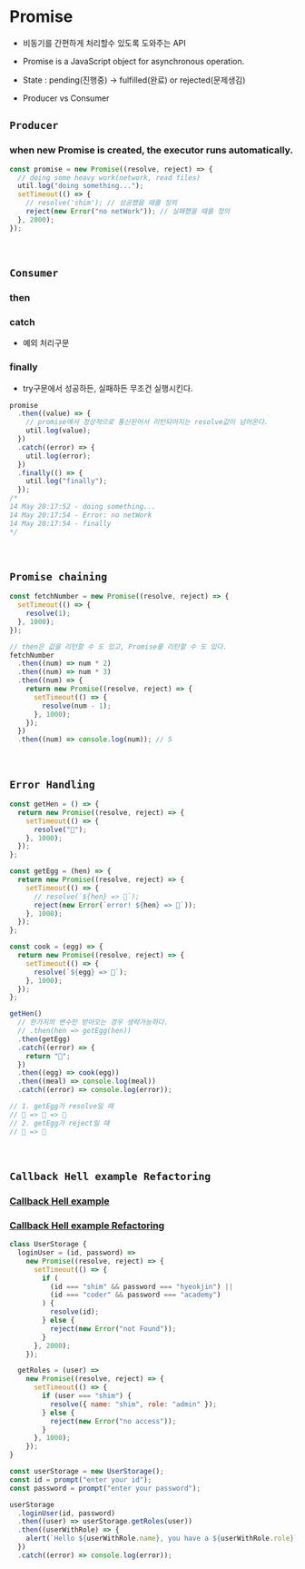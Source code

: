 # Promise

- 비동기를 간편하게 처리할수 있도록 도와주는 API
- Promise is a JavaScript object for asynchronous operation.

- State : pending(진행중) -> fulfilled(완료) or rejected(문제생김)
- Producer vs Consumer

## `Producer`

### when new Promise is created, the executor runs automatically.

```javascript
const promise = new Promise((resolve, reject) => {
  // doing some heavy work(network, read files)
  util.log("doing something...");
  setTimeout(() => {
    // resolve('shim'); // 성공했을 때를 정의
    reject(new Error("no netWork")); // 실패했을 때를 정의
  }, 2000);
});
```

<br/>

## `Consumer`

### then

### catch

- 예외 처리구문

### finally

- try구문에서 성공하든, 실패하든 무조건 실행시킨다.

```javascript
promise
  .then((value) => {
    // promise에서 정상적으로 통신된어서 리턴되어지는 resolve값이 넘어온다.
    util.log(value);
  })
  .catch((error) => {
    util.log(error);
  })
  .finally(() => {
    util.log("finally");
  });
/*
14 May 20:17:52 - doing something...
14 May 20:17:54 - Error: no netWork
14 May 20:17:54 - finally
*/
```

<br/>

## `Promise chaining`

```javascript
const fetchNumber = new Promise((resolve, reject) => {
  setTimeout(() => {
    resolve(1);
  }, 1000);
});

// then은 값을 리턴할 수 도 있고, Promise를 리턴할 수 도 있다.
fetchNumber
  .then((num) => num * 2)
  .then((num) => num * 3)
  .then((num) => {
    return new Promise((resolve, reject) => {
      setTimeout(() => {
        resolve(num - 1);
      }, 1000);
    });
  })
  .then((num) => console.log(num)); // 5
```

<br/>

## `Error Handling`

```javascript
const getHen = () => {
  return new Promise((resolve, reject) => {
    setTimeout(() => {
      resolve("🐔");
    }, 1000);
  });
};

const getEgg = (hen) => {
  return new Promise((resolve, reject) => {
    setTimeout(() => {
      // resolve(`${hen} => 🥚`);
      reject(new Error(`error! ${hen} => 🥚`));
    }, 1000);
  });
};

const cook = (egg) => {
  return new Promise((resolve, reject) => {
    setTimeout(() => {
      resolve(`${egg} => 🍳`);
    }, 1000);
  });
};

getHen()
  // 한가지의 변수만 받아오는 경우 생략가능하다.
  // .then(hen => getEgg(hen))
  .then(getEgg)
  .catch((error) => {
    return "🍔";
  })
  .then((egg) => cook(egg))
  .then((meal) => console.log(meal))
  .catch((error) => console.log(error));

// 1. getEgg가 resolve일 때
// 🐔 => 🥚 => 🍳
// 2. getEgg가 reject일 때
// 🍔 => 🍳
```

<br/>

## `Callback Hell example Refactoring`

### [Callback Hell example](../Callback/index.js)

### [Callback Hell example Refactoring](./callback-to-promise.js)

```javascript
class UserStorage {
  loginUser = (id, password) =>
    new Promise((resolve, reject) => {
      setTimeout(() => {
        if (
          (id === "shim" && password === "hyeokjin") ||
          (id === "coder" && password === "academy")
        ) {
          resolve(id);
        } else {
          reject(new Error("not Found"));
        }
      }, 2000);
    });

  getRoles = (user) =>
    new Promise((resolve, reject) => {
      setTimeout(() => {
        if (user === "shim") {
          resolve({ name: "shim", role: "admin" });
        } else {
          reject(new Error("no access"));
        }
      }, 1000);
    });
}

const userStorage = new UserStorage();
const id = prompt("enter your id");
const password = prompt("enter your password");

userStorage
  .loginUser(id, password)
  .then((user) => userStorage.getRoles(user))
  .then((userWithRole) => {
    alert(`Hello ${userWithRole.name}, you have a ${userWithRole.role}`);
  })
  .catch((error) => console.log(error));
```
